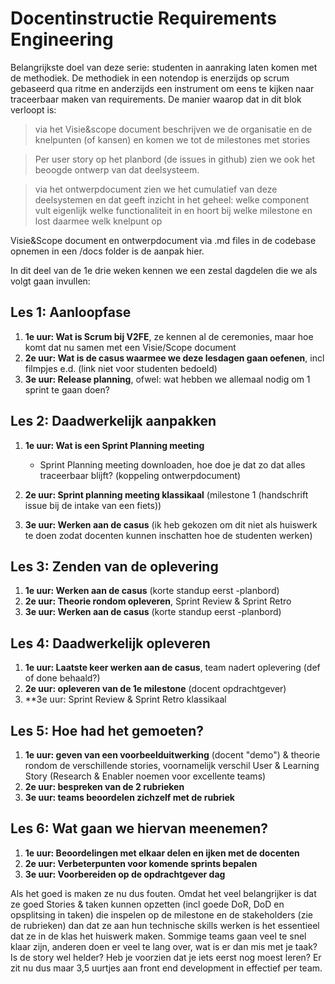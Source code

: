 # Docentinstructie Requirements Engineering

Belangrijkste doel van deze serie: studenten in aanraking laten komen met de methodiek. De methodiek in een notendop is enerzijds op scrum gebaseerd qua ritme en anderzijds een instrument om eens te kijken naar traceerbaar maken van requirements. De manier waarop dat in dit blok verloopt is:

> via het Visie&scope document beschrijven we de organisatie en de knelpunten (of kansen) en komen we tot de milestones met stories

> Per user story op het planbord (de issues in github) zien we ook het beoogde ontwerp van dat deelsysteem.

> via het ontwerpdocument zien we het cumulatief van deze deelsystemen en dat geeft inzicht in het geheel: welke component vult eigenlijk welke functionaliteit in en hoort bij welke milestone en lost daarmee welk knelpunt op

Visie&Scope document en ontwerpdocument via .md files in de codebase opnemen in een /docs folder is de aanpak hier.

In dit deel van de 1e drie weken kennen we een zestal dagdelen die we als volgt gaan invullen:

## Les 1: Aanloopfase

1. **1e uur: Wat is Scrum bij V2FE**, ze kennen al de ceremonies, maar hoe komt dat nu samen met een Visie/Scope document
2. **2e uur: Wat is de casus waarmee we deze lesdagen gaan oefenen**, incl filmpjes e.d. (link niet voor studenten bedoeld)
3. **3e uur: Release planning**, ofwel: wat hebben we allemaal nodig om 1 sprint te gaan doen?

## Les 2: Daadwerkelijk aanpakken

1. **1e uur: Wat is een Sprint Planning meeting**
    - Sprint Planning meeting downloaden, hoe doe je dat zo dat alles traceerbaar blijft? (koppeling ontwerpdocument)

2. **2e uur: Sprint planning meeting klassikaal** (milestone 1 (handschrift issue bij de intake van een fiets))
3. **3e uur: Werken aan de casus** (ik heb gekozen om dit niet als huiswerk te doen zodat docenten kunnen inschatten hoe de studenten werken)

## Les 3: Zenden van de oplevering

1. **1e uur: Werken aan de casus** (korte standup eerst -planbord)
2. **2e uur: Theorie rondom opleveren**, Sprint Review & Sprint Retro
3. **3e uur: Werken aan de casus** (korte standup eerst -planbord)

## Les 4: Daadwerkelijk opleveren

1. **1e uur: Laatste keer werken aan de casus**, team nadert oplevering (def of done behaald?)
2. **2e uur: opleveren van de 1e milestone** (docent opdrachtgever)
3. **3e uur: Sprint Review & Sprint Retro klassikaal

## Les 5: Hoe had het gemoeten?

1. **1e uur: geven van een voorbeelduitwerking** (docent "demo") & theorie rondom de verschillende stories, voornamelijk verschil User & Learning Story (Research & Enabler noemen voor excellente teams)
2. **2e uur: bespreken van de 2 rubrieken**
3. **3e uur: teams beoordelen zichzelf met de rubriek**

## Les 6: Wat gaan we hiervan meenemen?

1. **1e uur: Beoordelingen met elkaar delen en ijken met de docenten**
2. **2e uur: Verbeterpunten voor komende sprints bepalen**
3. **3e uur: Voorbereiden op de opdrachtgever dag**

Als het goed is maken ze nu dus fouten. Omdat het veel belangrijker is dat ze goed Stories & taken kunnen opzetten (incl goede DoR, DoD en opsplitsing in taken) die inspelen op de milestone en de stakeholders (zie de rubrieken) dan dat ze aan hun technische skills werken is het essentieel dat ze in de klas het huiswerk maken. Sommige teams gaan veel te snel klaar zijn, anderen doen er veel te lang over, wat is er dan mis met je taak? Is de story wel helder? Heb je voorzien dat je iets eerst nog moest leren? Er zit nu dus maar 3,5 uurtjes aan front end development in effectief per team.
